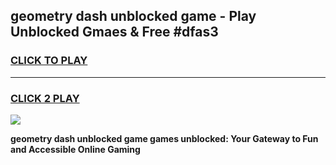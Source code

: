
## geometry dash unblocked game - Play Unblocked Gmaes & Free #dfas3
<h3>
<a href="https://news.freeplayer.one?title=geometry_dash_unblocked_game&ref=26F">CLICK TO PLAY</a></h3>
<hr>

<h3>
<a href="https://news.freeplayer.one?title=geometry_dash_unblocked_game&ref=26F">CLICK 2 PLAY</a>
  
</h3>

<a href="https://news.freeplayer.one?title=geometry_dash_unblocked_game&ref=26F/"><img src="https://clearcache.store/games.png"></a>


**geometry dash unblocked game games unblocked: Your Gateway to Fun and Accessible Online Gaming**
